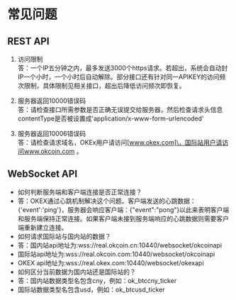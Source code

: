 # 常见问题    

## REST API

1. 访问限制     
答：一个IP五分钟之内，最多发送3000个https请求。若超出，系统会自动封IP一个小时，一个小时后自动解除。部分接口还有针对同一APIKEY的访问频次限制，具体限制见相关接口，超出后降低访问频次即恢复。       

2. 服务器返回10000错误码    
答：请检查接口所需参数是否正确无误提交给服务器，然后检查请求头信息contentType是否被设置成'application/x-www-form-urlencoded'

3. 服务器返回10006错误码    
答：请检查请求域名，OKEx用户请访问[www.okex.com]\，国际站用户请访问www.okcoin.com 。      
    
## WebSocket API    

- 如何判断服务端和客户端连接是否正常连接？
- 答：OKEX通过心跳机制解决这个问题。客户端发送的心跳数据：{'event':'ping'}，服务器会响应客户端：{"event":"pong"}以此来表明客户端和服务端保持正常连接。如果客户端未接到服务端响应的心跳数据则需要客户端重新建立连接。
- 如何请求国际站与国内站的数据？
- 答：国内站api地址为:wss://real.okcoin.cn:10440/websocket/okcoinapi 
- 国际站api地址为:wss://real.okcoin.com:10440/websocket/okcoinapi
- OKEX api地址为:wss://real.okex.com:10440/websocket/okexapi
- 如何区分当前数据为国内站还是国际站的？
- 答：国内站数据类型名包含cny，例如：ok_btccny_ticker
- 国际站数据类型名包含usd，例如：ok_btcusd_ticker
